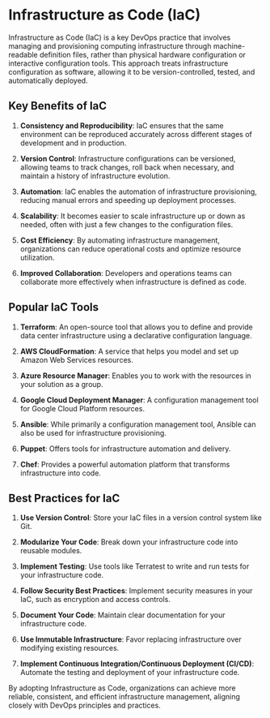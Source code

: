 # Infrastructure as Code (IaC)

Infrastructure as Code (IaC) is a key DevOps practice that involves managing and provisioning computing infrastructure through machine-readable definition files, rather than physical hardware configuration or interactive configuration tools. This approach treats infrastructure configuration as software, allowing it to be version-controlled, tested, and automatically deployed.

## Key Benefits of IaC

1. **Consistency and Reproducibility**: IaC ensures that the same environment can be reproduced accurately across different stages of development and in production.

2. **Version Control**: Infrastructure configurations can be versioned, allowing teams to track changes, roll back when necessary, and maintain a history of infrastructure evolution.

3. **Automation**: IaC enables the automation of infrastructure provisioning, reducing manual errors and speeding up deployment processes.

4. **Scalability**: It becomes easier to scale infrastructure up or down as needed, often with just a few changes to the configuration files.

5. **Cost Efficiency**: By automating infrastructure management, organizations can reduce operational costs and optimize resource utilization.

6. **Improved Collaboration**: Developers and operations teams can collaborate more effectively when infrastructure is defined as code.

## Popular IaC Tools

1. **Terraform**: An open-source tool that allows you to define and provide data center infrastructure using a declarative configuration language.

2. **AWS CloudFormation**: A service that helps you model and set up Amazon Web Services resources.

3. **Azure Resource Manager**: Enables you to work with the resources in your solution as a group.

4. **Google Cloud Deployment Manager**: A configuration management tool for Google Cloud Platform resources.

5. **Ansible**: While primarily a configuration management tool, Ansible can also be used for infrastructure provisioning.

6. **Puppet**: Offers tools for infrastructure automation and delivery.

7. **Chef**: Provides a powerful automation platform that transforms infrastructure into code.

## Best Practices for IaC

1. **Use Version Control**: Store your IaC files in a version control system like Git.

2. **Modularize Your Code**: Break down your infrastructure code into reusable modules.

3. **Implement Testing**: Use tools like Terratest to write and run tests for your infrastructure code.

4. **Follow Security Best Practices**: Implement security measures in your IaC, such as encryption and access controls.

5. **Document Your Code**: Maintain clear documentation for your infrastructure code.

6. **Use Immutable Infrastructure**: Favor replacing infrastructure over modifying existing resources.

7. **Implement Continuous Integration/Continuous Deployment (CI/CD)**: Automate the testing and deployment of your infrastructure code.

By adopting Infrastructure as Code, organizations can achieve more reliable, consistent, and efficient infrastructure management, aligning closely with DevOps principles and practices.
